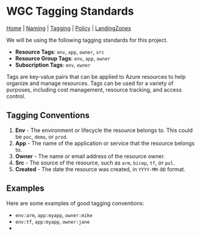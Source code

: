 # WGC Tagging Standards

[Home](wgc.md) | [Naming](wgcNaming.md) | [Tagging](wgcTagging.md) | [Policy](wgcPolicy.md) | [LandingZones](wgcLandingZone.md)

We will be using the following tagging standards for this project.

- **Resource Tags**: `env`, `app`, `owner`, `src`
- **Resource Group Tags**: `env`, `app`, `owner`
- **Subscription Tags**: `env`, `owner`

Tags are key-value pairs that can be applied to Azure resources to help organize and manage resources. Tags can be used for a variety of purposes, including cost management, resource tracking, and access control.

## Tagging Conventions

1. **Env** - The environment or lifecycle the resource belongs to. This could be `poc`, `demo`, or `prod`.
2. **App** - The name of the application or service that the resource belongs to.
3. **Owner** - The name or email address of the resource owner.
4. **Src** - The source of the resource, such as `arm`, `bicep`, `tf`, or `pul`.
5. **Created** - The date the resource was created, in `YYYY-MM-DD` format.

## Examples

Here are some examples of good tagging conventions:

- `env:arm`, `app:myapp`, `owner:mike`
- `env:tf`, `app:myapp`, `owner:jane`
- 